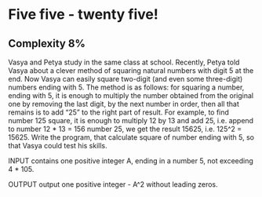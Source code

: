 # Five five - twenty five!
## Complexity 8%

Vasya and Petya study in the same class at school. Recently, Petya told Vasya about a clever method of squaring natural numbers with digit 5 at the end. Now Vasya can easily square two-digit (and even some three-digit) numbers ending with 5. The method is as follows: for squaring a number, ending with 5, it is enough to multiply the number obtained from the original one by removing the last digit, by the next number in order, then all that remains is to add “25” to the right part of result. For example, to find number 125 square, it is enough to multiply 12 by 13 and add 25, i.e. append to number 12 * 13 = 156 number 25, we get the result 15625, i.e. 125^2 = 15625. Write the program, that calculate square of number ending with 5, so that Vasya could test his skills.

INPUT contains one positive integer A, ending in a number 5, not exceeding 4 * 105.

OUTPUT output one positive integer - A^2 without leading zeros.
